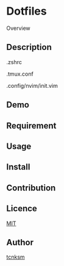 Dotfiles
====

Overview

## Description
.zshrc

.tmux.conf

.config/nvim/init.vim

## Demo

## Requirement

## Usage

## Install

## Contribution

## Licence

[MIT](https://github.com/tcnksm/tool/blob/master/LICENCE)

## Author

[tcnksm](https://github.com/tcnksm)
